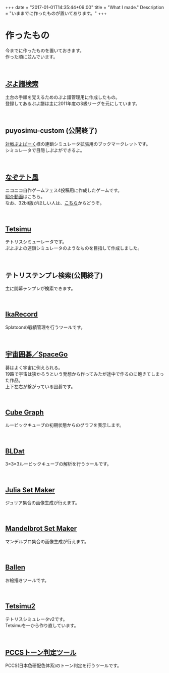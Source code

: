 +++
date = "2017-01-01T14:35:44+09:00"
title = "What I made."
Description = "いままでに作ったものが置いてあります。"
+++

# 作ったもの
今までに作ったものを置いておきます。  
作った順に並んでいます。

<br>

## <a href="/q/pse" target="_blank">ぷよ譜検索</a>
土台の手順を覚えるためのぷよ譜管理用に作成したもの。<br>  登録してあるぷよ譜は主に2011年度のS級リーグを元にしています。

<br>

## puyosimu-custom (公開終了)
<a href="http://www.puyop.com/" target="_blank">対戦ぷよぱーく</a>様の連鎖シミュレータ拡張用のブックマークレットです。  
シミュレータで目隠しぷよができるよ。

<br>

## <a href="http://www.freem.ne.jp/review/game/win/7726" target="_blank">なぞテト風</a>
ニコニコ自作ゲームフェス4投稿用に作成したゲームです。  
<a href="http://www.nicovideo.jp/watch/sm24671785" target="_blank">紹介動画</a>はこちら。  
なお、32bit版がほしい人は、<a href="https://drive.google.com/open?id=0B5TvzuJ9qmQGV1FvTzVuV2R0WGM&amp;authus" target="_blank">こちら</a>からどうぞ。

<br>

## <a href="/q/tetsimu/" target="blank">Tetsimu</a>
テトリスシミューレータです。  
ぷよぷよの連鎖シミュレータのようなものを目指して作成しました。

<br>

## テトリステンプレ検索(公開終了)
主に開幕テンプレが検索できます。

<br>

## <a href="/q/IkaRecord/" target="blank">IkaRecord</a>
Splatoonの戦績管理を行うツールです。

<br>

## <a href="/q/SpaceGo/" target="blank">宇宙囲碁／SpaceGo</a>
碁はよく宇宙に例えられる。  
19路で宇宙は狭かろうという発想から作ってみたが途中で作るのに飽きてしまった作品。  
上下左右が繋がっている囲碁です。

<br>

## <a href="/q/cube/cube-graph/" target="blank">Cube Graph</a>
ルービックキューブの初期状態からのグラフを表示します。

<br>

## <a href="/q/cube/BLDat/" target="blank">BLDat</a>
3×3×3ルービックキューブの解析を行うツールです。

<br>

## <a href="/q/fractal/julia/" target="blank">Julia Set Maker</a>
ジュリア集合の画像生成が行えます。

<br>

## <a href="/q/fractal/mandelbrot/" target="blank">Mandelbrot Set Maker</a>
マンデルブロ集合の画像生成が行えます。

<br>

## <a href="/q/ballen/" target="blank">Ballen</a>
お絵描きツールです。

<br>

## <a href="/q/tetsimu2/" target="blank">Tetsimu2</a>
テトリスシミュレータv2です。  
Tetsimuを一から作り直しています。

<br>

## <a href="/q/simples/pccs_tone_checker/" target="blank">PCCSトーン判定ツール</a>
PCCS(日本色研配色体系)のトーン判定を行うツールです。

<br>
